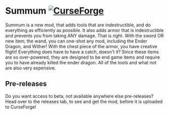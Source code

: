 # Summum [![CurseForge][1]](https://minecraft.curseforge.com/projects/summum)
Summum is a new mod, that adds tools that are indestructible, and do everything as efficiently as possible. It also adds armor that is indestructible and prevents you from taking ANY damage. That is right. With the sword OR new item; the wand, you can one-shot any mod, including the Ender Dragon, and Wither! With the chest piece of the armor, you have creative flight! Everything does have to have a catch, doesn't it? Since these items are so over-powered, they are designed to be end game items and require you to have already killed the ender dragon. All of the tools and what not are also very expensive.

## Pre-releases
Do you want access to beta, not available anywhere else pre-releases? Head over to the releases tab, to see and get the mod, before it is uploaded to CurseForge!

  [1]: http://cf.way2muchnoise.eu/254191.svg